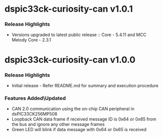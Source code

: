 # dspic33ck-curiosity-can v1.0.1

### Release Highlights

- Versions upgraded to latest public release :: Core - 5.4.11 and MCC Melody Core - 2.3.1

# dspic33ck-curiosity-can v1.0.0

### Release Highlights

- Initial release - Refer README.md for summary and execution procedure

### Features Added\Updated

- CAN 2.0 communication using the on-chip CAN peripheral in dsPIC33CK256MP508
- Loopback CAN data frame if received message ID is 0x64 or 0x65 from the bus and ignore any other message frames
- Green LED will blink if data message with 0x64 or 0x65 is received
